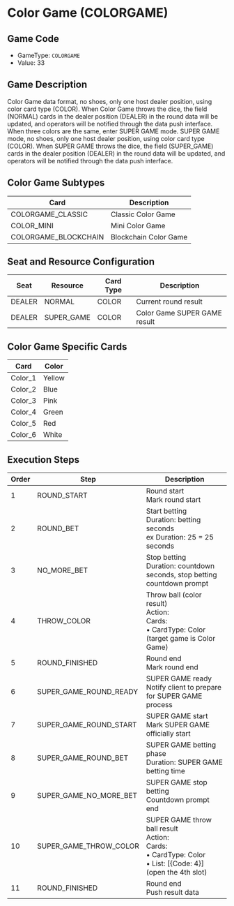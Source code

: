 <!-- markdownlint-disable MD033 -->

# Color Game (COLORGAME)

## Game Code

- GameType: `COLORGAME`
- Value: 33

## Game Description

Color Game data format, no shoes, only one host dealer position, using color card type (COLOR). When Color Game throws the dice, the field (NORMAL) cards in the dealer position (DEALER) in the round data will be updated, and operators will be notified through the data push interface.
When three colors are the same, enter SUPER GAME mode.
SUPER GAME mode, no shoes, only one host dealer position, using color card type (COLOR). When SUPER GAME throws the dice, the field (SUPER_GAME) cards in the dealer position (DEALER) in the round data will be updated, and operators will be notified through the data push interface.

## Color Game Subtypes

| Card | Description |
|------|-------------|
| COLORGAME_CLASSIC | Classic Color Game |
| COLOR_MINI | Mini Color Game |
| COLORGAME_BLOCKCHAIN | Blockchain Color Game |

## Seat and Resource Configuration

| Seat | Resource | Card Type | Description |
|------|----------|-----------|-------------|
| DEALER | NORMAL | COLOR | Current round result |
| DEALER | SUPER_GAME | COLOR | Color Game SUPER GAME result |

## Color Game Specific Cards

| Card | Color |
|------|-------|
| Color_1 | Yellow |
| Color_2 | Blue |
| Color_3 | Pink |
| Color_4 | Green |
| Color_5 | Red |
| Color_6 | White |

## Execution Steps

| Order | Step | Description |
|-------|------|-------------|
| 1 | ROUND_START | Round start<br/>Mark round start |
| 2 | ROUND_BET | Start betting<br/>Duration: betting seconds<br/>ex Duration: 25 = 25 seconds |
| 3 | NO_MORE_BET | Stop betting<br/>Duration: countdown seconds, stop betting countdown prompt |
| 4 | THROW_COLOR | Throw ball (color result)<br/>Action:<br/>Cards:<br/>• CardType: Color (target game is Color Game) |
| 5 | ROUND_FINISHED | Round end<br/>Mark round end |
| 6 | SUPER_GAME_ROUND_READY | SUPER GAME ready<br/>Notify client to prepare for SUPER GAME process |
| 7 | SUPER_GAME_ROUND_START | SUPER GAME start<br/>Mark SUPER GAME officially start |
| 8 | SUPER_GAME_ROUND_BET | SUPER GAME betting phase<br/>Duration: SUPER GAME betting time |
| 9 | SUPER_GAME_NO_MORE_BET | SUPER GAME stop betting<br/>Countdown prompt end |
| 10 | SUPER_GAME_THROW_COLOR | SUPER GAME throw ball result<br/>Action:<br/>Cards:<br/>• CardType: Color<br/>• List: [{Code: 4}] (open the 4th slot) |
| 11 | ROUND_FINISHED | Round end<br/>Push result data | 